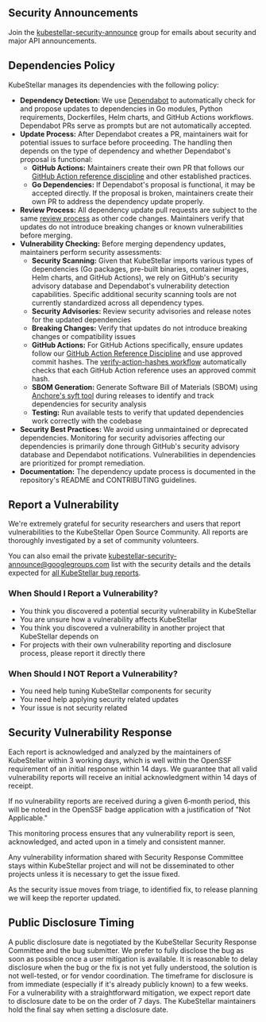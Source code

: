 <!--security-start-->
## Security Announcements

Join the [kubestellar-security-announce](https://groups.google.com/u/1/g/kubestellar-security-announce) group for emails about security and major API announcements.

## Dependencies Policy

KubeStellar manages its dependencies with the following policy:

- **Dependency Detection:** We use [Dependabot](https://github.com/dependabot) to automatically check for and propose updates to dependencies in Go modules, Python requirements, Dockerfiles, Helm charts, and GitHub Actions workflows. Dependabot PRs serve as prompts but are not automatically accepted.
- **Update Process:** After Dependabot creates a PR, maintainers wait for potential issues to surface before proceeding. The handling then depends on the type of dependency and whether Dependabot's proposal is functional:
    - **GitHub Actions:** Maintainers create their own PR that follows our [GitHub Action reference discipline](https://github.com/kubestellar/kubestellar/blob/main/CONTRIBUTING.md#github-action-reference-discipline) and other established practices.
    - **Go Dependencies:** If Dependabot's proposal is functional, it may be accepted directly. If the proposal is broken, maintainers create their own PR to address the dependency update properly.
- **Review Process:** All dependency update pull requests are subject to the same [review process](https://github.com/kubestellar/kubestellar/blob/main/CONTRIBUTING.md#pull-requests) as other code changes. Maintainers verify that updates do not introduce breaking changes or known vulnerabilities before merging.
- **Vulnerability Checking:** Before merging dependency updates, maintainers perform security assessments:
    - **Security Scanning:** Given that KubeStellar imports various types of dependencies (Go packages, pre-built binaries, container images, Helm charts, and GitHub Actions), we rely on GitHub's security advisory database and Dependabot's vulnerability detection capabilities. Specific additional security scanning tools are not currently standardized across all dependency types.
    - **Security Advisories:** Review security advisories and release notes for the updated dependencies
    - **Breaking Changes:** Verify that updates do not introduce breaking changes or compatibility issues
    - **GitHub Actions:** For GitHub Actions specifically, ensure updates follow our [GitHub Action Reference Discipline](https://github.com/kubestellar/kubestellar/blob/main/CONTRIBUTING.md#github-action-reference-discipline) and use approved commit hashes. The [verify-action-hashes workflow](https://github.com/kubestellar/kubestellar/blob/main/.github/workflows/verify-action-hashes.yaml) automatically checks that each GitHub Action reference uses an approved commit hash.
    - **SBOM Generation:** Generate Software Bill of Materials (SBOM) using [Anchore's syft tool](https://github.com/kubestellar/kubestellar/blob/main/.github/workflows/goreleaser.yml) during releases to identify and track dependencies for security analysis
    - **Testing:** Run available tests to verify that updated dependencies work correctly with the codebase
- **Security Best Practices:** We avoid using unmaintained or deprecated dependencies. Monitoring for security advisories affecting our dependencies is primarily done through GitHub's security advisory database and Dependabot notifications. Vulnerabilities in dependencies are prioritized for prompt remediation.
- **Documentation:** The dependency update process is documented in the repository's README and CONTRIBUTING guidelines.

## Report a Vulnerability

We're extremely grateful for security researchers and users that report vulnerabilities to the KubeStellar Open Source Community. All reports are thoroughly investigated by a set of community volunteers.

You can also email the private [kubestellar-security-announce@googlegroups.com](mailto:kubestellar-security-announce@googlegroups.com) list with the security details and the details expected for [all KubeStellar bug reports](https://github.com/kubestellar/kubestellar/blob/main/.github/ISSUE_TEMPLATE/bug_report.yaml).

### When Should I Report a Vulnerability?

- You think you discovered a potential security vulnerability in KubeStellar
- You are unsure how a vulnerability affects KubeStellar
- You think you discovered a vulnerability in another project that KubeStellar depends on
- For projects with their own vulnerability reporting and disclosure process, please report it directly there

### When Should I NOT Report a Vulnerability?

- You need help tuning KubeStellar components for security
- You need help applying security related updates
- Your issue is not security related

## Security Vulnerability Response

Each report is acknowledged and analyzed by the maintainers of KubeStellar within 3 working days, which is well within the OpenSSF requirement of an initial response within 14 days.
We guarantee that all valid vulnerability reports will receive an initial acknowledgment within 14 days of receipt.

If no vulnerability reports are received during a given 6‑month period, this will be noted in the OpenSSF badge application with a justification of "Not Applicable."

This monitoring process ensures that any vulnerability report is seen, acknowledged, and acted upon in a timely and consistent manner.

Any vulnerability information shared with Security Response Committee stays within KubeStellar project and will not be disseminated to other projects unless it is necessary to get the issue fixed.

As the security issue moves from triage, to identified fix, to release planning we will keep the reporter updated.

## Public Disclosure Timing

A public disclosure date is negotiated by the KubeStellar Security Response Committee and the bug submitter. We prefer to fully disclose the bug as soon as possible once a user mitigation is available. It is reasonable to delay disclosure when the bug or the fix is not yet fully understood, the solution is not well-tested, or for vendor coordination. The timeframe for disclosure is from immediate (especially if it's already publicly known) to a few weeks. For a vulnerability with a straightforward mitigation, we expect report date to disclosure date to be on the order of 7 days. The KubeStellar maintainers hold the final say when setting a disclosure date.
<!--security-end-->